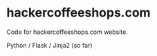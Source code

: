 hackercoffeeshops.com
=====================

Code for hackercoffeeshops.com website. 

Python / Flask / Jinja2 (so far) 
